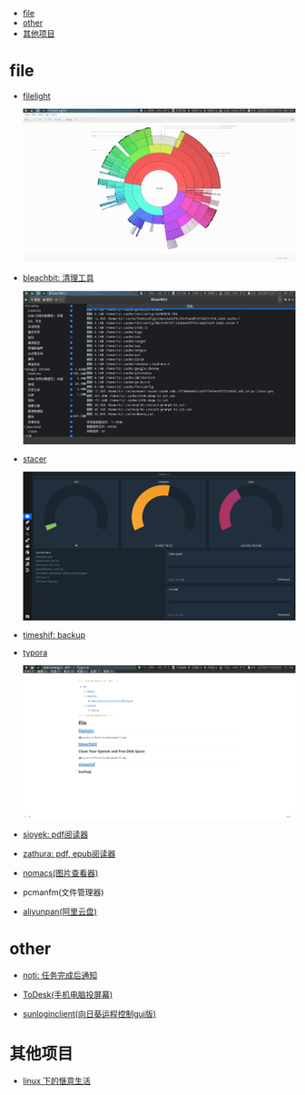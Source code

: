 <!-- vim-markdown-toc GFM -->

* [file](#file)
* [other](#other)
* [其他项目](#其他项目)

<!-- vim-markdown-toc -->

# file

- [filelight](https://kde.org/applications/en/filelight)

    ![image](./Pictures/awesomegui/filelight.png)

- [bleachbit: 清理工具](https://www.bleachbit.org/)

    ![image](./Pictures/awesomegui/bleachbit.png)

- [stacer](https://github.com/oguzhaninan/Stacer)

    ![image](./Pictures/awesomegui/stacer.png)

- [timeshif: backup](https://github.com/teejee2008/timeshift.png)

- [typora](https://www.typora.io/)

    ![image](./Pictures/awesomegui/typora.png)

- [sioyek: pdf阅读器](https://github.com/ahrm/sioyek)

- [zathura: pdf, epub阅读器](https://github.com/pwmt/zathura)

- [nomacs(图片查看器)](https://github.com/nomacs/nomacs)

- pcmanfm(文件管理器)

- [aliyunpan(阿里云盘)](https://github.com/liupan1890/aliyunpan)

# other

- [noti: 任务完成后通知](https://github.com/variadico/noti)

- [ToDesk(手机电脑投屏幕)](https://github.com/ji4ozhu/ToDesk)

- [sunloginclient(向日葵运程控制gui版)](https://sunlogin.oray.com/download)

# 其他项目

- [linux 下的惬意生活](https://github.com/yangyangwithgnu/the_new_world_linux#%E7%9B%AE%E5%BD%95)
